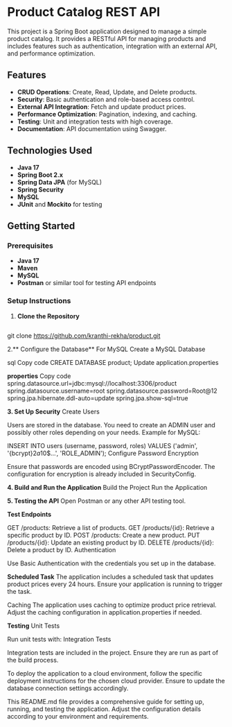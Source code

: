 # Product Catalog REST API

This project is a Spring Boot application designed to manage a simple product catalog. It provides a RESTful API for managing products and includes features such as authentication, integration with an external API, and performance optimization.

## Features

- **CRUD Operations**: Create, Read, Update, and Delete products.
- **Security**: Basic authentication and role-based access control.
- **External API Integration**: Fetch and update product prices.
- **Performance Optimization**: Pagination, indexing, and caching.
- **Testing**: Unit and integration tests with high coverage.
- **Documentation**: API documentation using Swagger.

## Technologies Used

- **Java 17**
- **Spring Boot 2.x**
- **Spring Data JPA** (for MySQL) 
- **Spring Security**
- **MySQL**
- **JUnit** and **Mockito** for testing

## Getting Started

### Prerequisites

- **Java 17**
- **Maven**
- **MySQL** 
- **Postman** or similar tool for testing API endpoints

### Setup Instructions

1. **Clone the Repository**

   ```bash
git clone https://github.com/kranthi-rekha/product.git

2.** Configure the Database**
For MySQL
Create a MySQL Database

sql
Copy code
CREATE DATABASE product;
Update application.properties

**properties**
Copy code
spring.datasource.url=jdbc:mysql://localhost:3306/product
spring.datasource.username=root
spring.datasource.password=Root@12
spring.jpa.hibernate.ddl-auto=update
spring.jpa.show-sql=true



**3. Set Up Security**
Create Users

Users are stored in the database. You need to create an ADMIN user and possibly other roles depending on your needs. Example for MySQL:

INSERT INTO users (username, password, roles) VALUES ('admin', '{bcrypt}$2a$10$...', 'ROLE_ADMIN');
Configure Password Encryption

Ensure that passwords are encoded using BCryptPasswordEncoder. The configuration for encryption is already included in SecurityConfig.

**4. Build and Run the Application**
Build the Project
Run the Application


**5. Testing the API**
Open Postman or any other API testing tool.

**Test Endpoints**

GET /products: Retrieve a list of products.
GET /products/{id}: Retrieve a specific product by ID.
POST /products: Create a new product.
PUT /products/{id}: Update an existing product by ID.
DELETE /products/{id}: Delete a product by ID.
Authentication

Use Basic Authentication with the credentials you set up in the database.

**Scheduled Task**
The application includes a scheduled task that updates product prices every 24 hours. Ensure your application is running to trigger the task.

Caching
The application uses caching to optimize product price retrieval. Adjust the caching configuration in application.properties if needed.

**Testing**
Unit Tests

Run unit tests with:
Integration Tests

Integration tests are included in the project. Ensure they are run as part of the build process.



To deploy the application to a cloud environment, follow the specific deployment instructions for the chosen cloud provider. Ensure to update the database connection settings accordingly.

This README.md file provides a comprehensive guide for setting up, running, and testing the application. Adjust the configuration details according to your environment and requirements.
